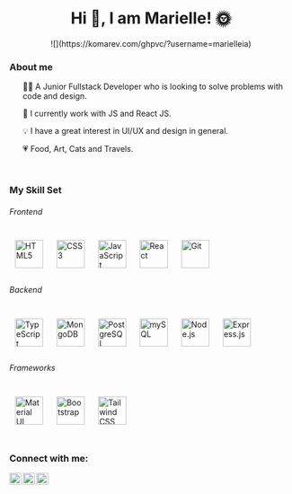 <h1 align="center"> Hi 👋, I am Marielle! 🌞 </h1>
<p align="center">
![](https://komarev.com/ghpvc/?username=marielleia)
</p>

<h3> About me </h3> 
	<ul> 👩‍💻 A Junior Fullstack Developer who is looking to solve problems with code and design.  </ul>
	<ul> 🌱 I currently work with JS and React JS.</ul>
	<ul> 💡 I have a great interest in UI/UX and design in general.</ul>
	<ul> 💗 Food, Art, Cats and Travels.</ul>
<br>

<h3> My Skill Set </h3> 
<h6> Frontend </h6> 
<div>     
<img style="margin: 10px" src="https://img.icons8.com/color/344/html-5--v1.png" alt="HTML5" height="50" />
<img style="margin: 10px" src="https://img.icons8.com/color/344/css3.png" alt="CSS3" height="50" />
<img style="margin: 10px" src="https://img.icons8.com/color/344/javascript--v1.png" alt="JavaScript" height="50" />
<img style="margin: 10px" src="https://img.icons8.com/color/344/react-native.png" alt="React" height="50" /> 
<img style="margin: 10px" src="https://img.icons8.com/color/344/git.png" alt="Git" height="50" />  
</div>

<h6> Backend </h6> 
<div> 
<img style="margin: 10px" src="https://img.icons8.com/color/344/typescript.png" alt="TypeScript" height="50" />  
<img style="margin: 10px" src="https://img.icons8.com/external-tal-revivo-shadow-tal-revivo/344/external-mongodb-a-cross-platform-document-oriented-database-program-logo-shadow-tal-revivo.png" alt="MongoDB" height="50" />
<img style="margin: 10px" src="https://img.icons8.com/color/344/postgreesql.png" alt="PostgreSQL" height="50" />  
<img style="margin: 10px" src="https://img.icons8.com/color/344/mysql-logo.png" alt="mySQL" height="50" />  
<img style="margin: 10px" src="https://img.icons8.com/fluency/344/node-js.png" alt="Node.js" height="50" />  
<img style="margin: 10px" src="https://profilinator.rishav.dev/skills-assets/express-original-wordmark.svg" alt="Express.js" height="50" />
</div>

<h6> Frameworks </h6>
<div> 
<img style="margin: 10px" src="https://img.icons8.com/color/344/material-ui.png" alt="Material UI" height="50" />
<img style="margin: 10px" src="https://img.icons8.com/external-those-icons-lineal-color-those-icons/344/external-Bootstrap-social-media-those-icons-lineal-color-those-icons.png" alt="Bootstrap" height="50" />
<img style="margin: 10px" src="https://img.icons8.com/color/344/tailwindcss.png" alt="Tailwind CSS" height="50" />
</div>

<br>

<h3>Connect with me:</h3>
<div>
<a href="https://www.linkedin.com/in/marielleibias/"><img align="left" src="https://raw.githubusercontent.com/yushi1007/yushi1007/main/images/linkedin.svg" alt="Yu Shi | LinkedIn" width="21px"/></a>
<a href="https://www.instagram.com/hello.maagmia/"><img align="left" src="https://raw.githubusercontent.com/yushi1007/yushi1007/main/images/instagram.svg" alt="Yu Shi | Instagram" width="21px"/></a>
<a href="https://twitter.com/marielle_ia"><img align="left" src="https://www.svgrepo.com/show/97434/twitter.svg" alt="3" width="21px"/></a>
</div>

